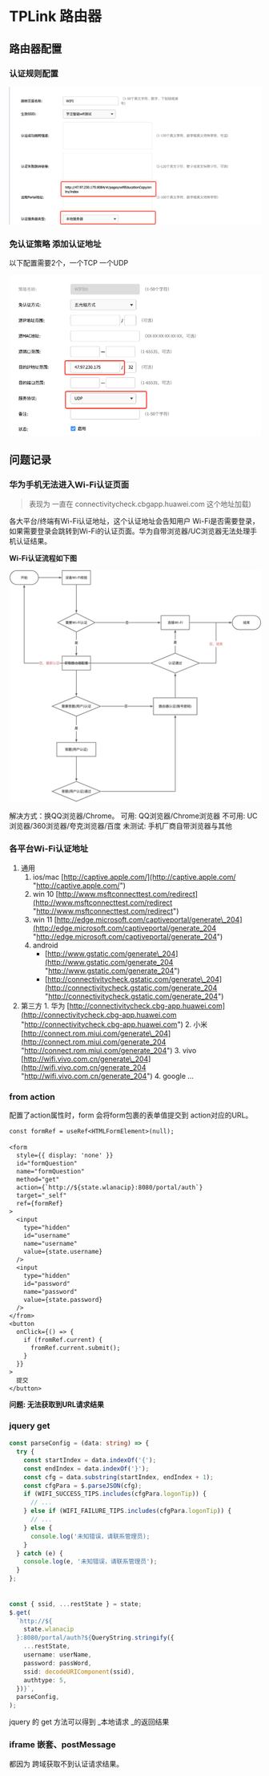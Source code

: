 # TPLink 路由器

## 路由器配置

### 认证规则配置

![image.png](/assets/imgs/tplink_config_portal.png)

### 免认证策略 添加认证地址

以下配置需要2个，一个TCP 一个UDP

![image.png](/assets/imgs/tplink_config_url.png)

## 问题记录

### 华为手机无法进入Wi-Fi认证页面

> 表现为 一直在 connectivitycheck.cbgapp.huawei.com 这个地址加载)

各大平台/终端有Wi-Fi认证地址，这个认证地址会告知用户 Wi-Fi是否需要登录，如果需要登录会跳转到Wi-Fi的认证页面。华为自带浏览器/UC浏览器无法处理手机认证结果。

**Wi-Fi认证流程如下图**

![](/assets/imgs/tplink_portal_flow.jpeg)

解决方式：换QQ浏览器/Chrome。
可用: QQ浏览器/Chrome浏览器
不可用: UC浏览器/360浏览器/夸克浏览器/百度
未测试:  手机厂商自带浏览器与其他

### 各平台Wi-Fi认证地址

1. 通用
    1. ios/mac [http://captive.apple.com/](http://captive.apple.com/ "http://captive.apple.com/")
    2. win
       10 [http://www.msftconnecttest.com/redirect](http://www.msftconnecttest.com/redirect "http://www.msftconnecttest.com/redirect")
    3. win
       11 [http://edge.microsoft.com/captiveportal/generate\_204](http://edge.microsoft.com/captiveportal/generate_204 "http://edge.microsoft.com/captiveportal/generate_204")
    4. android
        - [http://www.gstatic.com/generate\_204](http://www.gstatic.com/generate_204 "http://www.gstatic.com/generate_204")
        - [http://connectivitycheck.gstatic.com/generate\_204](http://connectivitycheck.gstatic.com/generate_204 "http://connectivitycheck.gstatic.com/generate_204")
2. 第三方
    1.
   华为 [http://connectivitycheck.cbg-app.huawei.com](http://connectivitycheck.cbg-app.huawei.com "http://connectivitycheck.cbg-app.huawei.com")
    2.
   小米 [http://connect.rom.miui.com/generate\_204](http://connect.rom.miui.com/generate_204 "http://connect.rom.miui.com/generate_204")
    3.
   vivo [http://wifi.vivo.com.cn/generate\_204](http://wifi.vivo.com.cn/generate_204 "http://wifi.vivo.com.cn/generate_204")
    4. google ...

### from action

配置了action属性时，form 会将form包裹的表单值提交到 action对应的URL。

```tsx
const formRef = useRef<HTMLFormElement>(null);

<form
  style={{ display: 'none' }}
  id="formQuestion"
  name="formQuestion"
  method="get"
  action={`http://${state.wlanacip}:8080/portal/auth`}
  target="_self"
  ref={formRef}
>
  <input
    type="hidden"
    id="username"
    name="username"
    value={state.username}
  />
  <input
    type="hidden"
    id="password"
    name="password"
    value={state.password}
  />
</from>
<button
  onClick={() => {
    if (fromRef.current) {
      fromRef.current.submit();
    }
  }}
>
  提交
</button>
```

**问题: 无法获取到URL请求结果**

### jquery get

```ts
const parseConfig = (data: string) => {
  try {
    const startIndex = data.indexOf('{');
    const endIndex = data.indexOf('}');
    const cfg = data.substring(startIndex, endIndex + 1);
    const cfgPara = $.parseJSON(cfg);
    if (WIFI_SUCCESS_TIPS.includes(cfgPara.logonTip)) {
      // ...
    } else if (WIFI_FAILURE_TIPS.includes(cfgPara.logonTip)) {
      // ...
    } else {
      console.log('未知错误，请联系管理员);
    }
  } catch (e) {
    console.log(e, '未知错误，请联系管理员');
  }
};


const { ssid, ...restState } = state;
$.get(
  `http://${
    state.wlanacip
  }:8080/portal/auth?${QueryString.stringify({
    ...restState,
    username: userName,
    password: passWord,
    ssid: decodeURIComponent(ssid),
    authtype: 5,
  })}`,
  parseConfig,
);
```

jquery 的 get 方法可以得到 \_本地请求 \_的返回结果

### iframe 嵌套、postMessage

都因为 跨域获取不到认证请求结果。
